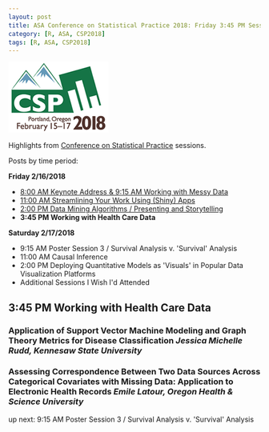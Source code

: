 ```yaml
---
layout: post
title: ASA Conference on Statistical Practice 2018: Friday 3:45 PM Sessions
category: [R, ASA, CSP2018]
tags: [R, ASA, CSP2018]
---
```


![CSP Conf Logo](/images/csp2018.png "Conference Logo")

Highlights from [Conference on Statistical Practice](https://ww2.amstat.org/meetings/csp/2018/index.cfm) sessions. 

Posts by time period:

**Friday 2/16/2018**
* [8:00 AM Keynote Address & 9:15 AM Working with Messy Data](2018-02-16-CSP2018-Fri-8am.md)
* [11:00 AM Streamlining Your Work Using (Shiny) Apps](2018-02-16-CSP2018-Fri-11am.md)
* [2:00 PM Data Mining Algorithms / Presenting and Storytelling](2018-02-16-CSP2018-Fri-2pm.md)
* **3:45 PM Working with Health Care Data**

**Saturday 2/17/2018**
* 9:15 AM Poster Session 3 / Survival Analysis v. 'Survival' Analysis
* 11:00 AM Causal Inference 
* 2:00 PM Deploying Quantitative Models as 'Visuals' in Popular Data Visualization Platforms 
* Additional Sessions I Wish I'd Attended


## 3:45 PM Working with Health Care Data

### Application of Support Vector Machine Modeling and Graph Theory Metrics for Disease Classification *Jessica Michelle Rudd, Kennesaw State University*

### Assessing Correspondence Between Two Data Sources Across Categorical Covariates with Missing Data: Application to Electronic Health Records *Emile Latour, Oregon Health & Science University*


up next: 9:15 AM Poster Session 3 / Survival Analysis v. 'Survival' Analysis
